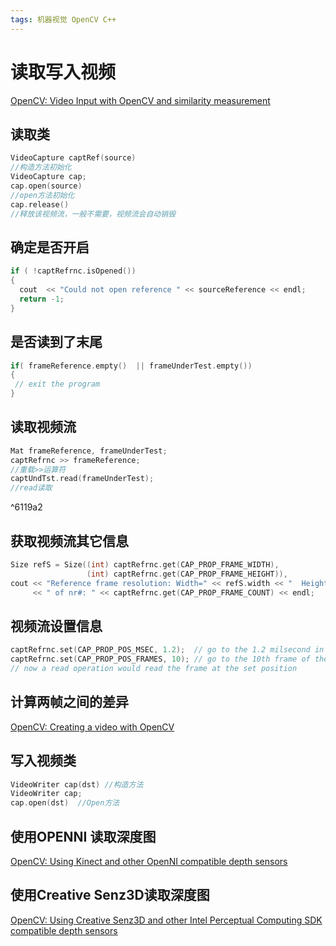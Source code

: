 ```yaml
---
tags: 机器视觉 OpenCV C++
---
```

# 读取写入视频

[OpenCV: Video Input with OpenCV and similarity measurement](https://docs.opencv.org/4.1.0/d5/dc4/tutorial_video_input_psnr_ssim.html)

## 读取类

```c
VideoCapture captRef(source) 
//构造方法初始化
VideoCapture cap;
cap.open(source)
//open方法初始化
cap.release()
//释放该视频流，一般不需要，视频流会自动销毁
```

## 确定是否开启

```c
if ( !captRefrnc.isOpened())
{
  cout  << "Could not open reference " << sourceReference << endl;
  return -1;
}
```

## 是否读到了末尾

```c
if( frameReference.empty()  || frameUnderTest.empty())
{
 // exit the program
}
```

## 读取视频流

```c
Mat frameReference, frameUnderTest;
captRefrnc >> frameReference;
//重载>>运算符
captUndTst.read(frameUnderTest);
//read读取
```

^6119a2

## 获取视频流其它信息

```c
Size refS = Size((int) captRefrnc.get(CAP_PROP_FRAME_WIDTH),
                 (int) captRefrnc.get(CAP_PROP_FRAME_HEIGHT)),
cout << "Reference frame resolution: Width=" << refS.width << "  Height=" << refS.height
     << " of nr#: " << captRefrnc.get(CAP_PROP_FRAME_COUNT) << endl;
```

## 视频流设置信息

```c
captRefrnc.set(CAP_PROP_POS_MSEC, 1.2);  // go to the 1.2 milsecond in the video
captRefrnc.set(CAP_PROP_POS_FRAMES, 10); // go to the 10th frame of the video
// now a read operation would read the frame at the set position
```

## 计算两帧之间的差异

[OpenCV: Creating a video with OpenCV](https://docs.opencv.org/4.1.0/d7/d9e/tutorial_video_write.html)

## 写入视频类

```c
VideoWriter cap(dst) //构造方法
VideoWriter cap;
cap.open(dst)  //Open方法
```

## 使用OPENNI 读取深度图

[OpenCV: Using Kinect and other OpenNI compatible depth sensors](https://docs.opencv.org/4.1.0/d7/d6f/tutorial_kinect_openni.html)

## 使用Creative Senz3D读取深度图

[OpenCV: Using Creative Senz3D and other Intel Perceptual Computing SDK compatible depth sensors](https://docs.opencv.org/4.1.0/db/d08/tutorial_intelperc.html)